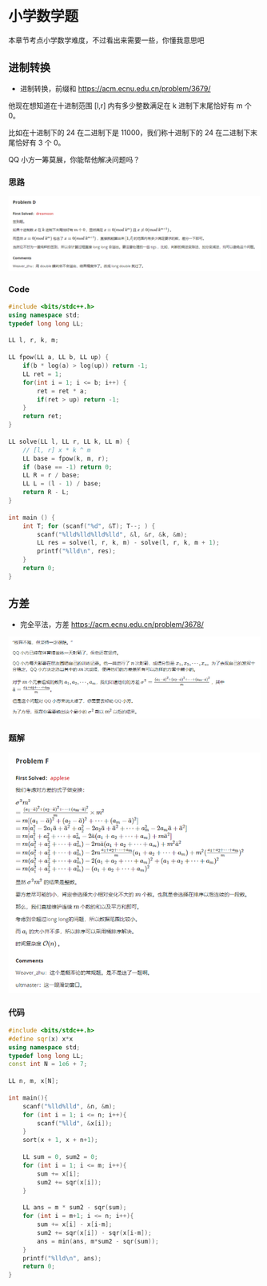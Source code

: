 # 小学数学题

本章节考点小学数学难度，不过看出来需要一些，你懂我意思吧

## 进制转换

- 进制转换，前缀和 https://acm.ecnu.edu.cn/problem/3679/

他现在想知道在十进制范围 [l,r] 内有多少整数满足在 k 进制下末尾恰好有 m 个 0。

比如在十进制下的 24 在二进制下是 11000，我们称十进制下的 24 在二进制下末尾恰好有 3 个 0。

QQ 小方一筹莫展，你能帮他解决问题吗？

### 思路

![](images/pre_sum.png)

### Code

```c++
#include <bits/stdc++.h>
using namespace std;
typedef long long LL;

LL l, r, k, m;

LL fpow(LL a, LL b, LL up) {
	if(b * log(a) > log(up)) return -1;
	LL ret = 1;
	for(int i = 1; i <= b; i++) {
		ret = ret * a;
		if(ret > up) return -1;
	}
	return ret;
}

LL solve(LL l, LL r, LL k, LL m) {
	// [l, r] x * k ^ m
	LL base = fpow(k, m, r);
	if (base == -1) return 0;
	LL R = r / base;
	LL L = (l - 1) / base;
	return R - L;
}

int main () {
	int T; for (scanf("%d", &T); T--; ) {
		scanf("%lld%lld%lld%lld", &l, &r, &k, &m);
		LL res = solve(l, r, k, m) - solve(l, r, k, m + 1);
		printf("%lld\n", res);
	}
	return 0;
}
```


## 方差

- 完全平法，方差 https://acm.ecnu.edu.cn/problem/3678/

![](images/sqr_problem.png)

### 题解

![](images/sqr.png)

### 代码


```c++
#include <bits/stdc++.h>
#define sqr(x) x*x
using namespace std;
typedef long long LL;
const int N = 1e6 + 7;

LL n, m, x[N];

int main(){
    scanf("%lld%lld", &n, &m);
    for (int i = 1; i <= n; i++){
        scanf("%lld", &x[i]);
    }
    sort(x + 1, x + n+1);

    LL sum = 0, sum2 = 0;
    for (int i = 1; i <= m; i++){
        sum += x[i];
        sum2 += sqr(x[i]);
    }
    
    LL ans = m * sum2 - sqr(sum);
    for (int i = m+1; i <= n; i++){
        sum += x[i] - x[i-m];
        sum2 += sqr(x[i]) - sqr(x[i-m]);
        ans = min(ans, m*sum2 - sqr(sum));
    }
    printf("%lld\n", ans);
    return 0;
}
```
